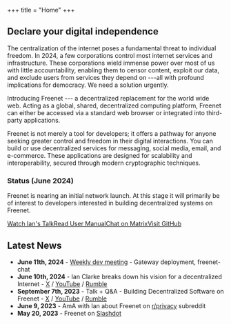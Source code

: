 +++
title = "Home"
+++

<h2 class="title is-2">Declare your digital independence</h2>

The centralization of the internet poses a fundamental threat to
individual freedom. In 2024, a few corporations control most internet
services and infrastructure. These corporations wield immense power over
most of us with little accountability, enabling them to censor content,
exploit our data, and exclude users from services they depend on ---all
with profound implications for democracy. We need a solution urgently.

Introducing Freenet --- a decentralized replacement for the world wide
web. Acting as a global, shared, decentralized computing platform,
Freenet can either be accessed via a standard web browser or integrated
into third-party applications.

Freenet is not merely a tool for developers; it offers a pathway for
anyone seeking greater control and freedom in their digital
interactions. You can build or use decentralized services for messaging,
social media, email, and e-commerce. These applications are designed for
scalability and interoperability, secured through modern cryptographic
techniques.

<h3 class="title is-3">Status (June 2024)</h3>

Freenet is nearing an initial network launch. At this stage it will
primarily be of interest to developers interested in building
decentralized systems on Freenet.

[Watch Ian's
Talk](https://youtu.be/yBtyNIqZios?si=vnFje0OQFYkni7NZ)[Read User
Manual](https://docs.freenet.org/)[Chat on
Matrix](https://matrix.to/#/#freenet-locutus:matrix.org)[Visit
GitHub](https://github.com/freenet/freenet-core)

<h2 class="title is-2">Latest News</h2>

-   **June 11th, 2024** - [Weekly dev
    meeting](https://freenet.org/blog/1127/weekly-dev-meeting---gateway-deployment-freenet-chat.html) -
    Gateway deployment, freenet-chat
-   **June 10th, 2024** - Ian Clarke breaks down his vision for a
    decentralized Internet -
    [X](https://x.com/FreenetOrg/status/1800261209096077710) /
    [YouTube](https://youtu.be/enTAromEeHo?si=r7PY0i4EY-9ezbkI) /
    [Rumble](https://rumble.com/v50yavb-ian-clarke-breaks-down-his-vision-for-a-decentralized-internet.html)
-   **September 7th, 2023** - Talk + Q&A - Building Decentralized
    Software on Freenet -
    [X](https://twitter.com/FreenetOrg/status/1704994853887643912) /
    [YouTube](https://youtu.be/yBtyNIqZios?si=jYYgRFylAsZklYQ0) /
    [Rumble](https://rumble.com/v3joywo-ian-clarke-explains-the-next-generation-of-freenet.html)
-   **June 9, 2023** - AmA with Ian about Freenet on
    [r/privacy](https://www.reddit.com/r/privacy/comments/14565vr/ama_ian_clarke_creator_of_freenet_2023_a_dropin/)
    subreddit
-   **May 20, 2023** - Freenet on
    [Slashdot](https://yro.slashdot.org/story/23/05/20/1947259/freenet-2023-a-drop-in-decentralized-replacement-for-the-web---and-more)
